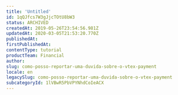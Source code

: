 ```yaml
---
title: 'Untitled'
id: 1qQJfcs7W3gJjcTOtU8bW3
status: ARCHIVED
createdAt: 2019-05-26T23:54:56.981Z
updatedAt: 2020-03-05T21:53:20.770Z
publishedAt: 
firstPublishedAt: 
contentType: tutorial
productTeam: Financial
author: 
slug: como-posso-reportar-uma-duvida-sobre-o-vtex-payment
locale: en
legacySlug: como-posso-reportar-uma-duvida-sobre-o-vtex-payment
subcategoryId: 1lVBwR5PbVPYNhdCoIeACX
---
```



